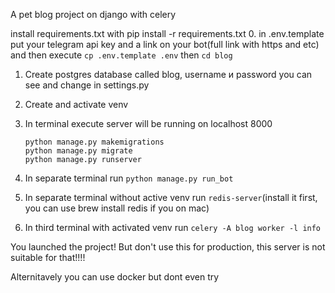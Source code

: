 A pet blog project on django with celery

install requirements.txt with pip install -r requirements.txt
0. in .env.template put your telegram api key and a link on your bot(full link with https and etc) and then execute `cp .env.template .env` then `cd blog`
1. Create postgres database called blog, username и password you can see and change in settings.py
2. Create and activate venv
3. In terminal execute server will be running on localhost 8000
   ```
   python manage.py makemigrations
   python manage.py migrate
   python manage.py runserver
   ```
4. In separate terminal run `python manage.py run_bot`

5. In separate terminal without active venv run `redis-server`(install it first, you can use brew install redis if you on mac)
6. In third terminal with activated venv run `celery -A blog worker -l info`

You launched the project! But don't use this for production, this server is not suitable for that!!!!

Alternitavely you can use docker but dont even try
